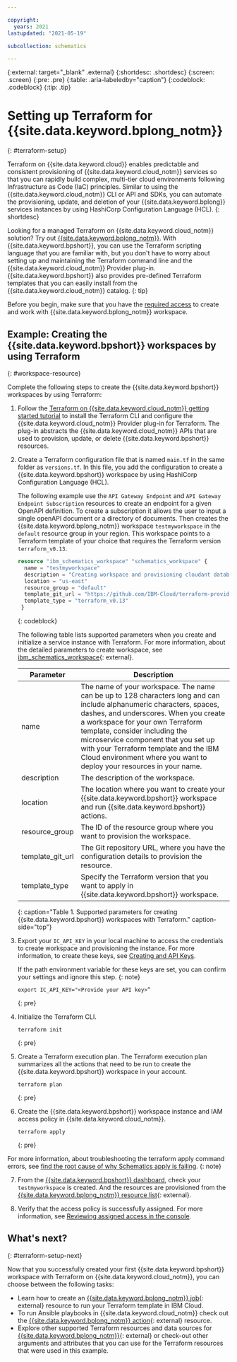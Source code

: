 ```yaml
---

copyright:
  years: 2021
lastupdated: "2021-05-19"

subcollection: schematics

---
```


{:external: target="_blank" .external}
{:shortdesc: .shortdesc}
{:screen: .screen}
{:pre: .pre}
{:table: .aria-labeledby="caption"}
{:codeblock: .codeblock}
{:tip: .tip}


# Setting up Terraform for {{site.data.keyword.bplong_notm}} 
{: #terraform-setup}

Terraform on {{site.data.keyword.cloud}} enables predictable and consistent provisioning of {{site.data.keyword.cloud_notm}} services so that you can rapidly build complex, multi-tier cloud environments following Infrastructure as Code (IaC) principles. Similar to using the {{site.data.keyword.cloud_notm}} CLI or API and SDKs, you can automate the provisioning, update, and deletion of your {{site.data.keyword.bplong}} services instances by using HashiCorp Configuration Language (HCL).
{: shortdesc}

Looking for a managed Terraform on {{site.data.keyword.cloud_notm}} solution? Try out [{{site.data.keyword.bplong_notm}}](/docs/schematics?topic=schematics-getting-started). With {{site.data.keyword.bpshort}}, you can use the Terraform scripting language that you are familiar with, but you don't have to worry about setting up and maintaining the Terraform command line and the {{site.data.keyword.cloud_notm}} Provider plug-in. {{site.data.keyword.bpshort}} also provides pre-defined Terraform templates that you can easily install from the {{site.data.keyword.cloud_notm}} catalog.
{: tip}

Before you begin, make sure that you have the [required access](/docs/schematics?topic=schematics-access) to create and work with {{site.data.keyword.bplong_notm}} workspace.

## Example: Creating the {{site.data.keyword.bpshort}} workspaces by using Terraform 
{: #workspace-resource}

Complete the following steps to create the {{site.data.keyword.bpshort}} workspaces by using Terraform:

1. Follow the [Terraform on {{site.data.keyword.cloud_notm}} getting started tutorial](/docs/ibm-cloud-provider-for-terraform) to install the Terraform CLI and configure the {{site.data.keyword.cloud_notm}} Provider plug-in for Terraform. The plug-in abstracts the {{site.data.keyword.cloud_notm}} APIs that are used to provision, update, or delete {{site.data.keyword.bpshort}} resources. 

2. Create a Terraform configuration file that is named `main.tf` in the same folder as `versions.tf`. In this file, you add the configuration to create a {{site.data.keyword.bpshort}} workspace by using HashiCorp Configuration Language (HCL).

   The following example use the `API Gateway Endpoint` and `API Gateway Endpoint Subscription` resources to create an endpoint for a given OpenAPI definition. To create a subscription it allows the user to input a single openAPI document or a directory of documents.
   Then creates the {{site.data.keyword.bplong_notm}} workspace `testmyworkspace` in the `default` resource group in your region. This workspace points to a Terraform template of your choice that requires the Terraform version `terraform_v0.13`. 
   
   ```terraform
   resource "ibm_schematics_workspace" "schematics_workspace" {
     name = "testmyworkspace"
     description = "Creating workspace and provisioning cloudant database instance ."
     location = "us-east"
     resource_group = "default"
     template_git_url = "https://github.com/IBM-Cloud/terraform-provider-ibm/tree/master/examples/ibm-api-gateway"
     template_type = "terraform_v0.13"
    }

   ```
   {: codeblock}

   The following table lists supported parameters when you create and initialize a service instance with Terraform. For more information, about the detailed parameters to create workspace, see [ibm_schematics_workspace](https://registry.terraform.io/providers/IBM-Cloud/ibm/latest/docs/resources/schematics_workspace){: external}.

   | Parameter | Description |
   | -------- | --------- |
   | name | The name of your workspace. The name can be up to 128 characters long and can include alphanumeric characters, spaces, dashes, and underscores. When you create a workspace for your own Terraform template, consider including the microservice component that you set up with your Terraform template and the IBM Cloud environment where you want to deploy your resources in your name.|
   | description | The description of the workspace. |
   | location | The location where you want to create your {{site.data.keyword.bpshort}} workspace and run {{site.data.keyword.bpshort}} actions. |
   | resource_group | The ID of the resource group where you want to provision the workspace. |
   | template_git_url | The Git repository URL, where you have the configuration details to provision the resource. |
   | template_type |  Specify the Terraform version that you want to apply in {{site.data.keyword.bpshort}} workspace. |
   {: caption="Table 1. Supported parameters for creating {{site.data.keyword.bpshort}} workspaces with Terraform." caption-side="top"}

3. Export your `IC_API_KEY` in your local machine to access the credentials to create workspace and provisioning the instance. For more information, to create these keys, see [Creating and API Keys](/docs/account?topic=account-userapikey#create_user_key).

   If the path environment variable for these keys are set, you can confirm your settings and ignore this step.
   {: note}

    ```
    export IC_API_KEY="<Provide your API key>”
    ```
    {: pre}

4. Initialize the Terraform CLI. 

   ```
   terraform init
   ```
   {: pre}

5. Create a Terraform execution plan. The Terraform execution plan summarizes all the actions that need to be run to create the {{site.data.keyword.bpshort}} workspace in your account.

   ```
   terraform plan
   ```
   {: pre}

6. Create the {{site.data.keyword.bpshort}} workspace instance and IAM access policy in {{site.data.keyword.cloud_notm}}.

   ```
   terraform apply
   ```
   {: pre}

  For more information, about troubleshooting the terraform apply command errors, see [find the root cause of why Schematics apply is failing](/docs/schematics?topic=schematics-nullresource-errors).
  {: note}

7. From the [{{site.data.keyword.bpshort}} dashboard](https://cloud.ibm.com/schematics), check your `testmyworkspace` is created. And the resources are provisioned from the [{{site.data.keyword.bplong_notm}} resource list](https://cloud.ibm.com/resources){: external}.

8. Verify that the access policy is successfully assigned. For more information, see [Reviewing assigned access in the console](/docs/account?topic=account-assign-access-resources#review-your-access-console).

## What's next?
{: #terraform-setup-next}

Now that you successfully created your first {{site.data.keyword.bpshort}} workspace with Terraform on {{site.data.keyword.cloud_notm}}, you can choose between the following tasks: 

  - Learn how to create an [{{site.data.keyword.bplong_notm}} job](https://registry.terraform.io/providers/IBM-Cloud/ibm/latest/docs/resources/schematics_job){: external} resource to run your Terraform template in IBM Cloud.
  - To run Ansible playbooks in {{site.data.keyword.cloud_notm}} check out the [{{site.data.keyword.bplong_notm}} action](https://registry.terraform.io/providers/IBM-Cloud/ibm/latest/docs/resources/schematics_action){: external} resource.
  - Explore other supported Terraform resources and data sources for [{{site.data.keyword.bplong_notm}}](https://registry.terraform.io/providers/IBM-Cloud/ibm/latest/docs/resources/schematics_action){: external} or check-out other arguments and attributes that you can use for the Terraform resources that were used in this example.
